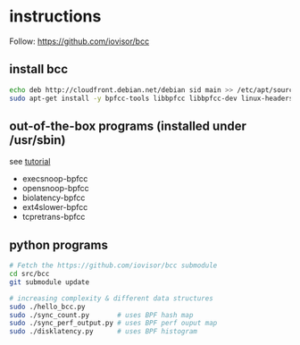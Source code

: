 # instructions

Follow: https://github.com/iovisor/bcc

## install bcc

```bash
echo deb http://cloudfront.debian.net/debian sid main >> /etc/apt/sources.list
sudo apt-get install -y bpfcc-tools libbpfcc libbpfcc-dev linux-headers-$(uname -r)
```

## out-of-the-box programs (installed under /usr/sbin)

see [tutorial](https://github.com/iovisor/bcc/blob/master/docs/tutorial.md)
- execsnoop-bpfcc
- opensnoop-bpfcc
- biolatency-bpfcc
- ext4slower-bpfcc
- tcpretrans-bpfcc

## python programs

```bash
# Fetch the https://github.com/iovisor/bcc submodule
cd src/bcc
git submodule update

# increasing complexity & different data structures
sudo ./hello_bcc.py
sudo ./sync_count.py       # uses BPF hash map
sudo ./sync_perf_output.py # uses BPF perf ouput map
sudo ./disklatency.py      # uses BPF histogram
```
